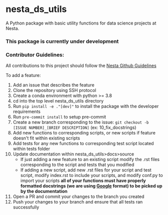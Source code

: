 # nesta_ds_utils

A Python package with basic utility functions for data science projects at Nesta.

### This package is currently under development

### Contributor Guidelines:

All contributions to this project should follow the [Nesta Github Guidelines](https://github.com/nestauk/github_support/blob/dev/guidelines/README.md)

To add a feature:

1. Add an issue that describes the feature
2. Clone the repository using SSH protocol
3. Create a conda environment with python >= 3.8
4. cd into the top level nesta_ds_utils directory
5. Run `pip install -e ."[dev]"` to install the package with the developer requirements
6. Run `pre-commit install` to setup pre-commit
7. Create a new branch corresponding to the issue: `git checkout -b [ISSUE NUMBER]_[BRIEF DESCRIPTION]` (ex: 10_fix_docstrings)
8. Add new functions to corresponding scripts, or new scripts if feature doesn't fit within existing scripts
9. Add tests for any new functions to corresponding test script located within tests folder
10. Update documentation within nesta_ds_utils>docs>source
    - If just adding a new feature to an existing script modify the .rst files corresponding to the script and tests that you modified
    - If adding a new script, add new .rst files for your script and test script, modify index.rst to include your scripts, and modify conf.py to import your scripts
      **all of your functions must have properly formatted docstrings (we are using [Google](https://sphinxcontrib-napoleon.readthedocs.io/en/latest/example_google.html) format) to be picked up by the documentation**
11. Open a PR and commit your changes to the branch you created
12. Push your changes to your branch and ensure that all tests ran successfully
